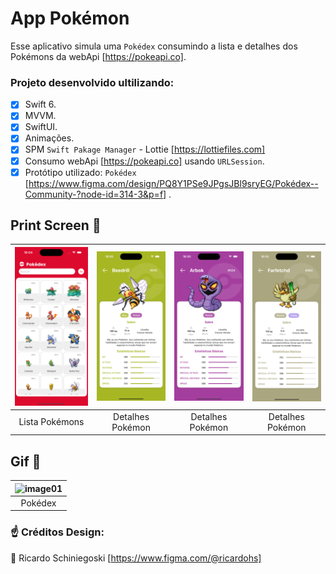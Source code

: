 # App Pokémon
 Esse aplicativo simula uma `Pokédex` consumindo a lista e detalhes dos Pokémons da webApi [https://pokeapi.co].
 
  ### Projeto desenvolvido ultilizando:
  - [x] Swift 6.
  - [x] MVVM.
  - [x] SwiftUI.
  - [x] Animações.
  - [x] SPM `Swift Pakage Manager` - Lottie [https://lottiefiles.com]
  - [x] Consumo webApi [https://pokeapi.co] usando `URLSession`.
  - [x] Protótipo utilizado: `Pokédex` [https://www.figma.com/design/PQ8Y1PSe9JPgsJBl9sryEG/Pokédex--Community-?node-id=314-3&p=f] .
  
 ## Print Screen :foggy:
 
| ![image01](prints/pokemon-list.png) | ![image02](prints/pokemon-dtali01.png) | ![image03](prints/pokemon-dtali02.png) | ![image03](prints/pokemon-dtali03.png) |
|:---:|:---:|:---:|:---:|
| Lista Pokémons | Detalhes Pokémon | Detalhes Pokémon | Detalhes Pokémon |

## Gif :space_invader:

| ![image01](prints/pokedex.gif) |
|:---:|
| Pokédex |

### :point_up: Créditos Design: 

:rocket: Ricardo Schiniegoski [https://www.figma.com/@ricardohs]

